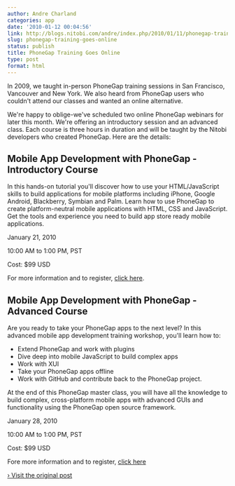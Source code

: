 ```yaml
---
author: Andre Charland
categories: app
date: '2010-01-12 00:04:56'
link: http://blogs.nitobi.com/andre/index.php/2010/01/11/phonegap-training-goes-online/
slug: phonegap-training-goes-online
status: publish
title: PhoneGap Training Goes Online
type: post
format: html
---
```


In 2009, we taught in-person PhoneGap training sessions in San Francisco, Vancouver and New York. We also heard from PhoneGap users who couldn't attend our classes and wanted an online alternative.

We're happy to oblige-we've scheduled two online PhoneGap webinars for later this month. We're offering an introductory session and an advanced class. Each course is three hours in duration and will be taught by the Nitobi developers who created PhoneGap. Here are the details:

## Mobile App Development with PhoneGap - Introductory Course

In this hands-on tutorial you'll discover how to use your HTML/JavaScript skills to build applications for mobile platforms including iPhone, Google Android, Blackberry, Symbian and Palm. Learn how to use PhoneGap to create platform-neutral mobile applications with HTML, CSS and JavaScript. Get the tools and experience you need to build app store ready mobile applications.

January 21, 2010

10:00 AM to 1:00 PM, PST

Cost: $99 USD

For more information and to register, [click here](http://mobileappdevtraining3.eventbrite.com/).

## Mobile App Development with PhoneGap - Advanced Course

Are you ready to take your PhoneGap apps to the next level? In this advanced mobile app development training workshop, you'll learn how to:

* Extend PhoneGap and work with plugins
* Dive deep into mobile JavaScript to build complex apps
* Work with XUI
* Take your PhoneGap apps offline
* Work with GitHub and contribute back to the PhoneGap project.

At the end of this PhoneGap master class, you will have all the knowledge to build complex, cross-platform mobile apps with advanced GUIs and functionality using the PhoneGap open source framework.

January 28, 2010

10:00 AM to 1:00 PM, PST

Cost: $99 USD

Fore more information and to register, [click here](http://mobileappdevtraining4.eventbrite.com/)

[› Visit the original post](http://blogs.nitobi.com/andre/index.php/2010/01/11/phonegap-training-goes-online/)
